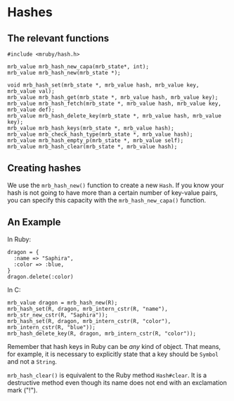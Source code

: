 <a name="hashes"></a>
# Hashes

## The relevant functions

    #include <mruby/hash.h>

    mrb_value mrb_hash_new_capa(mrb_state*, int);
    mrb_value mrb_hash_new(mrb_state *);

    void mrb_hash_set(mrb_state *, mrb_value hash, mrb_value key, mrb_value val);
    mrb_value mrb_hash_get(mrb_state *, mrb_value hash, mrb_value key);
    mrb_value mrb_hash_fetch(mrb_state *, mrb_value hash, mrb_value key, mrb_value def);
    mrb_value mrb_hash_delete_key(mrb_state *, mrb_value hash, mrb_value key);
    mrb_value mrb_hash_keys(mrb_state *, mrb_value hash);
    mrb_value mrb_check_hash_type(mrb_state *, mrb_value hash);
    mrb_value mrb_hash_empty_p(mrb_state *, mrb_value self);
    mrb_value mrb_hash_clear(mrb_state *, mrb_value hash);


## Creating hashes

We use the `mrb_hash_new()` function to create a new `Hash`. If you know
your hash is not going to have more than a certain number of key-value
pairs, you can specify this capacity with the `mrb_hash_new_capa()`
function.


## An Example

In Ruby:

    dragon = {
      :name => "Saphira",
      :color => :blue,
    }
    dragon.delete(:color)

In C:

    mrb_value dragon = mrb_hash_new(R);
    mrb_hash_set(R, dragon, mrb_intern_cstr(R, "name"), mrb_str_new_cstr(R, "Saphira"));
    mrb_hash_set(R, dragon, mrb_intern_cstr(R, "color"), mrb_intern_cstr(R, "blue"));
    mrb_hash_delete_key(R, dragon, mrb_intern_cstr(R, "color"));

Remember that hash keys in Ruby can be _any_ kind of object. That means, for
example, it is necessary to explicitly state that a key should be `Symbol`
and not a `String`.

`mrb_hash_clear()` is equivalent to the Ruby method `Hash#clear`. It is a
destructive method even though its name does not end with an exclamation
mark ("!").
